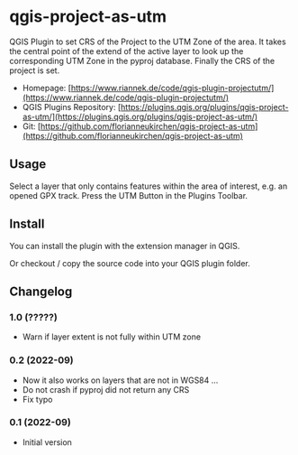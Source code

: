# qgis-project-as-utm
QGIS Plugin to set CRS of the Project to the UTM Zone of the area. It takes the central point of the extend of the active layer to look up the corresponding UTM Zone in the pyproj database. Finally the CRS of the project is set.

- Homepage: [https://www.riannek.de/code/qgis-plugin-projectutm/](https://www.riannek.de/code/qgis-plugin-projectutm/)
- QGIS Plugins Repository: [https://plugins.qgis.org/plugins/qgis-project-as-utm/](https://plugins.qgis.org/plugins/qgis-project-as-utm/)
- Git: [https://github.com/florianneukirchen/qgis-project-as-utm](https://github.com/florianneukirchen/qgis-project-as-utm)

## Usage 
Select a layer that only contains features within the area of interest, e.g. an opened GPX track. Press the UTM Button in the Plugins Toolbar.

## Install
You can install the plugin with the extension manager in QGIS.

Or checkout / copy the source code into your QGIS plugin folder.


## Changelog
### 1.0 (?????)
- Warn if layer extent is not fully within UTM zone

### 0.2 (2022-09)
- Now it also works on layers that are not in WGS84 ...
- Do not crash if pyproj did not return any CRS
- Fix typo
### 0.1 (2022-09)
- Initial version


